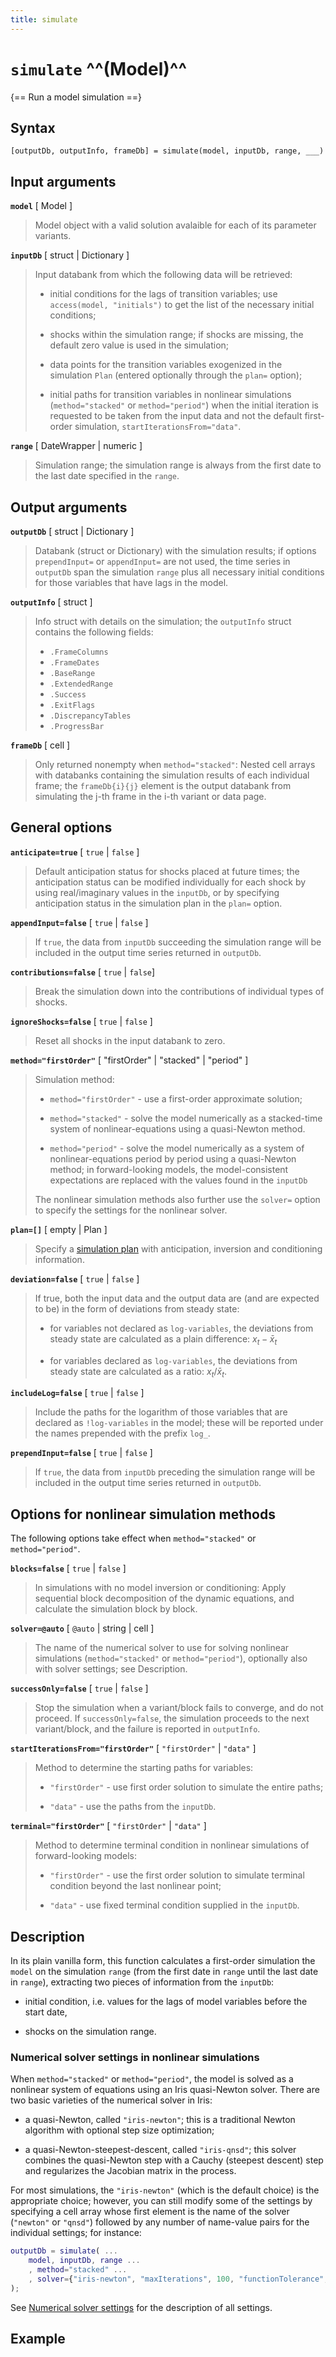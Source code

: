```yaml
---
title: simulate
---
```


# `simulate` ^^(Model)^^

{== Run a model simulation ==}


## Syntax 

    [outputDb, outputInfo, frameDb] = simulate(model, inputDb, range, ___)


## Input arguments 

__`model`__ [ Model ]
> 
> Model object with a valid solution avalaible for each of its parameter
> variants.
> 

__`inputDb`__ [ struct | Dictionary ]
> 
> Input databank from which the following data will be retrieved:
>  
> * initial conditions for the lags of transition variables; use
>   `access(model, "initials")` to get the list of the necessary initial
>   conditions;
>  
> * shocks within the simulation range; if shocks are missing, the default
>   zero value is used in the simulation;
>  
> * data points for the transition variables exogenized in the simulation
>   `Plan` (entered optionally through the `plan=` option);
>  
> * initial paths for transition variables in nonlinear simulations
>   (`method="stacked"` or `method="period"`) when the initial iteration is
>   requested to be taken from the input data and not the default
>   first-order simulation, `startIterationsFrom="data"`.
> 

__`range`__ [ DateWrapper | numeric ]
> 
> Simulation range; the simulation range is always from the first date to
> the last date specified in the `range`.
> 


## Output arguments 

__`outputDb`__ [ struct | Dictionary ]
> 
> Databank (struct or Dictionary) with the simulation results; if options
> `prependInput=` or `appendInput=` are not used, the time series in
> `outputDb` span the simulation `range` plus all necessary initial
> conditions for those variables that have lags in the model.
> 

__`outputInfo`__ [ struct ]
> 
> Info struct with details on the simulation; the `outputInfo` struct
> contains the following fields:
>  
> * `.FrameColumns`
> * `.FrameDates` 
> * `.BaseRange` 
> * `.ExtendedRange` 
> * `.Success` 
> * `.ExitFlags` 
> * `.DiscrepancyTables` 
> * `.ProgressBar` 
> 

__`frameDb`__ [ cell ]
> 
> Only returned nonempty when `method="stacked"`: Nested cell arrays with
> databanks containing the simulation results of each individual frame; the
> `frameDb{i}{j}` element is the output databank from simulating the j-th
> frame in the i-th variant or data page.
> 


## General options 

__`anticipate=true`__ [ `true` | `false` ]
> 
> Default anticipation status for shocks placed at future times; the
> anticipation status can be modified individually for each shock by using
> real/imaginary values in the `inputDb`, or by specifying anticipation
> status in the simulation plan in the `plan=` option.
> 


__`appendInput=false`__ [ `true` | `false` ]
> 
> If `true`, the data from `inputDb` succeeding the simulation range
> will be included in the output time series returned in `outputDb`.
> 


__`contributions=false`__ [ `true` | `false`]
> 
> Break the simulation down into the contributions of individual types of
> shocks.
> 

__`ignoreShocks=false`__ [ `true` | `false` ]
> 
> Reset all shocks in the input databank to zero. 
> 


__`method="firstOrder"`__ [ "firstOrder" | "stacked" | "period" ]
> 
> Simulation method:
>  
> * `method="firstOrder"` - use a first-order approximate solution;
>  
> * `method="stacked"` - solve the model numerically as a
>   stacked-time system of nonlinear-equations using a quasi-Newton method.
>  
> * `method="period"` - solve the model numerically as a system of
>   nonlinear-equations period by period using a quasi-Newton method; in
>   forward-looking models, the model-consistent expectations are replaced
>   with the values found in the `inputDb`
>  
> The nonlinear simulation methods also further use the `solver=` option to
> specify the settings for the nonlinear solver.
> 


__`plan=[]`__ [ empty | Plan ]
> 
> Specify a [simulation plan](../@Plan/index.md) with anticipation, inversion and conditioning
> information.
> 

__`deviation=false`__ [ `true` | `false` ]
> 
> If true, both the input data and the output data are (and are expected
> to be) in the form of deviations from steady state:
> 
> * for variables not declared as `log-variables`, the deviations from
> steady state are calculated as a plain difference: $x_t - \bar x_t$
> 
> * for variables declared as `log-variables`, the deviations from
> steady state are calculated as a ratio: $x_t / \bar x_t$.
> 

__`includeLog=false`__ [ `true` | `false` ]
> 
> Include the paths for the logarithm of those variables that are declared
> as `!log-variables` in the model; these will be reported under the names
> prepended with the prefix `log_`.
> 


__`prependInput=false`__ [ `true` | `false` ]
> 
> If `true`, the data from `inputDb` preceding the simulation range
> will be included in the output time series returned in `outputDb`.
> 



## Options for nonlinear simulation methods

The following options take effect when `method="stacked"` or
`method="period"`.


__`blocks=false`__ [ `true` | `false` ]
> 
> In simulations with no model inversion or conditioning: Apply
> sequential block decomposition of the dynamic equations, and calculate
> the simulation block by block.
> 


__`solver=@auto`__ [ `@auto` | string | cell ] 
>  
> The name of the numerical solver to use for solving nonlinear simulations
> (`method="stacked"` or `method="period"`), optionally also with solver
> settings; see Description.
> 


__`successOnly=false`__ [ `true` | `false` ]
> 
> Stop the simulation when a variant/block fails to converge, and do not
> proceed. If `successOnly=false`, the simulation proceeds to the next
> variant/block, and the failure is reported in `outputInfo`.
> 

__`startIterationsFrom="firstOrder"`__ [ `"firstOrder"` | `"data"` ]
> 
> Method to determine the starting paths for variables:
> 
> * `"firstOrder"` - use first order solution to simulate the entire paths;
> 
> * `"data"` - use the paths from the `inputDb`.
> 

__`terminal="firstOrder"`__ [ `"firstOrder"` | `"data"` ]
> 
> Method to determine terminal condition in nonlinear simulations of
> forward-looking models:
> 
> * `"firstOrder"` - use the first order solution to simulate terminal
>   condition beyond the last nonlinear point;
> 
> * `"data"` - use fixed terminal condition supplied in the `inputDb`.
> 


## Description 

In its plain vanilla form, this function calculates a first-order
simulation the `model` on the simulation `range` (from the first date in
`range` until the last date in `range`), extracting two pieces of
information from the `inputDb`:

* initial condition, i.e. values for the lags of model variables before the
  start date,

* shocks on the simulation range.


### Numerical solver settings in nonlinear simulations

When `method="stacked"` or `method="period"`, the model is solved as a
nonlinear system of equations using an Iris quasi-Newton solver. There are two
basic varieties of the numerical solver in Iris:

* a quasi-Newton, called `"iris-newton"`; this is a traditional Newton
  algorithm with optional step size optimization;

* a quasi-Newton-steepest-descent, called `"iris-qnsd"`; this solver
  combines the quasi-Newton step with a Cauchy (steepest descent) step and
  regularizes the Jacobian matrix in the process.

For most simulations, the `"iris-newton"` (which is the default choice) is
the appropriate choice; however, you can still modify some of the settings
by specifying a cell array whose first element is the name of the solver
(`"newton"` or `"qnsd"`) followed by any number of name-value
pairs for the individual settings; for instance:

```matlab
outputDb = simulate( ...
    model, inputDb, range ...
    , method="stacked" ...
    , solver={"iris-newton", "maxIterations", 100, "functionTolerance", 1e-5} ...
);
```

See [Numerical solver settings](../Solver/index.md) for the description of all settings.


## Example 



